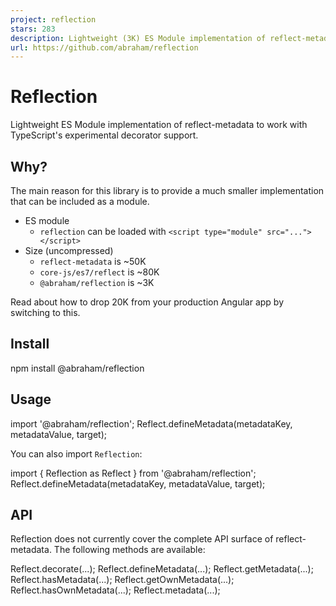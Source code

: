 ```yaml
---
project: reflection
stars: 283
description: Lightweight (3K) ES Module implementation of reflect-metadata
url: https://github.com/abraham/reflection
---
```


Reflection
==========

Lightweight ES Module implementation of reflect-metadata to work with TypeScript's experimental decorator support.

Why?
----

The main reason for this library is to provide a much smaller implementation that can be included as a module.

-   ES module
    -   `reflection` can be loaded with `<script type="module" src="..."></script>`
-   Size (uncompressed)
    -   `reflect-metadata` is ~50K
    -   `core-js/es7/reflect` is ~80K
    -   `@abraham/reflection` is ~3K

Read about how to drop 20K from your production Angular app by switching to this.

Install
-------

npm install @abraham/reflection

Usage
-----

import '@abraham/reflection';
Reflect.defineMetadata(metadataKey, metadataValue, target);

You can also import `Reflection`:

import { Reflection as Reflect } from '@abraham/reflection';
Reflect.defineMetadata(metadataKey, metadataValue, target);

API
---

Reflection does not currently cover the complete API surface of reflect-metadata. The following methods are available:

Reflect.decorate(...);
Reflect.defineMetadata(...);
Reflect.getMetadata(...);
Reflect.hasMetadata(...);
Reflect.getOwnMetadata(...);
Reflect.hasOwnMetadata(...);
Reflect.metadata(...);

